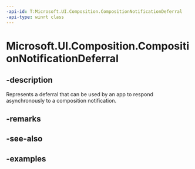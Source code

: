 ```yaml
---
-api-id: T:Microsoft.UI.Composition.CompositionNotificationDeferral
-api-type: winrt class
---
```


# Microsoft.UI.Composition.CompositionNotificationDeferral

<!--
public sealed class CompositionNotificationDeferral
-->


## -description

Represents a deferral that can be used by an app to respond asynchronously to a composition notification.

## -remarks

## -see-also

## -examples


